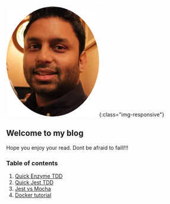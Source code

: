 ![image-title-here](img/logo.png){:class="img-responsive"}
## Welcome to my blog

Hope you enjoy your read.
Dont be afraid to faill!!!

### Table of contents

1. [Quick Enzyme TDD](_blogs/enzyme_tdd.md)
2. [Quick Jest TDD]()
3. [Jest vs Mocha]()
4. [Docker tutorial]()


